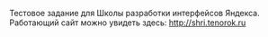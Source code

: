Тестовое задание для Школы разработки интерфейсов Яндекса.
Работающий сайт можно увидеть здесь: http://shri.tenorok.ru